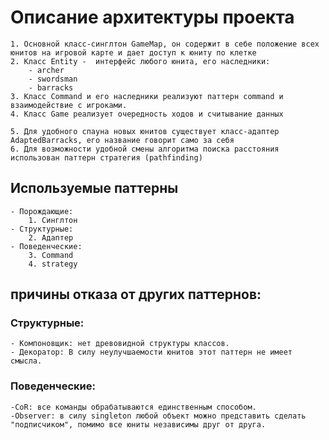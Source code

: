 # Описание архитектуры проекта

    1. Основной класс-синглтон GameMap, он содержит в себе положение всех юнитов на игровой карте и дает доступ к юниту по клетке
    2. Класс Entity -  интерфейс любого юнита, его наследники:
        - archer
        - swordsman
        - barracks
    3. Класс Command и его наследники реализуют паттерн command и взаимодействие с игроками.
    4. Класс Game реализует очередность ходов и считывание данных
    
    5. Для удобного спауна новых юнитов существует класс-адаптер AdaptedBarracks, его название говорит само за себя 
    6. Для возможности удобной смены алгоритма поиска расстояния использован паттерн стратегия (pathfinding)

## Используемые паттерны
    - Порождающие:
        1. Синглтон
    - Структурные:
        2. Адаптер
    - Поведенческие:
        3. Command
        4. strategy

## причины отказа от других паттернов:

### Структурные:
    - Компоновщик: нет древовидной структуры классов.
    - Декоратор: В силу неулучшаемости юнитов этот паттерн не имеет смысла.

### Поведенческие:
    -CoR: все команды обрабатываются единственным способом.
    -Observer: в силу singleton любой объект можно представить сделать "подписчиком", помимо все юниты независимы друг от друга.



